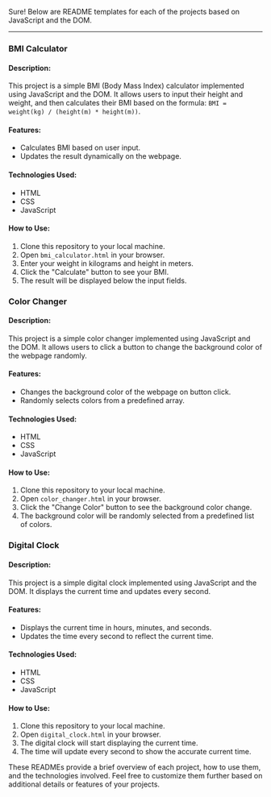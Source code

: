 Sure! Below are README templates for each of the projects based on JavaScript and the DOM.

---

### BMI Calculator

#### Description:
This project is a simple BMI (Body Mass Index) calculator implemented using JavaScript and the DOM. It allows users to input their height and weight, and then calculates their BMI based on the formula: `BMI = weight(kg) / (height(m) * height(m))`.

#### Features:
- Calculates BMI based on user input.
- Updates the result dynamically on the webpage.

#### Technologies Used:
- HTML
- CSS
- JavaScript

#### How to Use:
1. Clone this repository to your local machine.
2. Open `bmi_calculator.html` in your browser.
3. Enter your weight in kilograms and height in meters.
4. Click the "Calculate" button to see your BMI.
5. The result will be displayed below the input fields.


### Color Changer

#### Description:
This project is a simple color changer implemented using JavaScript and the DOM. It allows users to click a button to change the background color of the webpage randomly.

#### Features:
- Changes the background color of the webpage on button click.
- Randomly selects colors from a predefined array.

#### Technologies Used:
- HTML
- CSS
- JavaScript

#### How to Use:
1. Clone this repository to your local machine.
2. Open `color_changer.html` in your browser.
3. Click the "Change Color" button to see the background color change.
4. The background color will be randomly selected from a predefined list of colors.

### Digital Clock

#### Description:
This project is a simple digital clock implemented using JavaScript and the DOM. It displays the current time and updates every second.

#### Features:
- Displays the current time in hours, minutes, and seconds.
- Updates the time every second to reflect the current time.

#### Technologies Used:
- HTML
- CSS
- JavaScript

#### How to Use:
1. Clone this repository to your local machine.
2. Open `digital_clock.html` in your browser.
3. The digital clock will start displaying the current time.
4. The time will update every second to show the accurate current time.

These READMEs provide a brief overview of each project, how to use them, and the technologies involved. Feel free to customize them further based on additional details or features of your projects.
